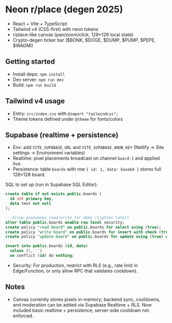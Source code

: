 # Neon r/place (degen 2025)

- React + Vite + TypeScript
- Tailwind v4 (CSS-first) with neon tokens
- r/place-like canvas (pan/zoom/click, 128×128 local state)
- Crypto-degen ticker bar ($BONK, $DOGE, $DUMP, $PUMP, $PEPE, $WAGMI)

## Getting started

- Install deps: `npm install`
- Dev server: `npm run dev`
- Build: `npm run build`

## Tailwind v4 usage

- Entry: `src/index.css` with `@import "tailwindcss";`
- Theme tokens defined under `@theme` for fonts/colors

## Supabase (realtime + persistence)

- Env: add `VITE_SUPABASE_URL` and `VITE_SUPABASE_ANON_KEY` (Netlify → Site settings → Environment variables)
- Realtime: pixel placements broadcast on channel `board-1` and applied live.
- Persistence: table `boards` with row `{ id: 1, data: base64 }` stores full 128×128 board.

SQL to set up (run in Supabase SQL Editor):

```sql
create table if not exists public.boards (
  id int primary key,
  data text not null
);

-- Allow anonymous read/write for demo (tighten later)
alter table public.boards enable row level security;
create policy "read board" on public.boards for select using (true);
create policy "write board" on public.boards for insert with check (true);
create policy "update board" on public.boards for update using (true) with check (true);

insert into public.boards (id, data)
  values (1, '')
  on conflict (id) do nothing;
```

- Security: For production, restrict with RLS (e.g., rate limit in Edge/Function, or only allow RPC that validates cooldown).

## Notes

- Canvas currently stores pixels in-memory; backend sync, cooldowns, and moderation can be added via Supabase Realtime + RLS.
  Now included basic realtime + persistence; server-side cooldown not enforced.
